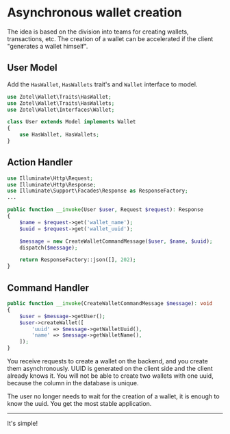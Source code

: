 # Asynchronous wallet creation

The idea is based on the division into teams for creating wallets, transactions, etc. The creation of a wallet can be accelerated if the client "generates a wallet himself".

## User Model

Add the `HasWallet`, `HasWallets` trait's and `Wallet` interface to model.

```php
use Zotel\Wallet\Traits\HasWallet;
use Zotel\Wallet\Traits\HasWallets;
use Zotel\Wallet\Interfaces\Wallet;

class User extends Model implements Wallet
{
    use HasWallet, HasWallets;
}
```

## Action Handler

```php
use Illuminate\Http\Request;
use Illuminate\Http\Response;
use Illuminate\Support\Facades\Response as ResponseFactory;
...

public function __invoke(User $user, Request $request): Response
{
    $name = $request->get('wallet_name');
    $uuid = $request->get('wallet_uuid');

    $message = new CreateWalletCommandMessage($user, $name, $uuid);
    dispatch($message);

    return ResponseFactory::json([], 202);
}
```

## Command Handler

```php
public function __invoke(CreateWalletCommandMessage $message): void
{
    $user = $message->getUser();
    $user->createWallet([
        'uuid' => $message->getWalletUuid(),
        'name' => $message->getWalletName(),
    ]);
}
```

You receive requests to create a wallet on the backend, and you create them asynchronously. UUID is generated on the client side and the client already knows it. You will not be able to create two wallets with one uuid, because the column in the database is unique.

The user no longer needs to wait for the creation of a wallet, it is enough to know the uuid. You get the most stable application.

---
It's simple!
